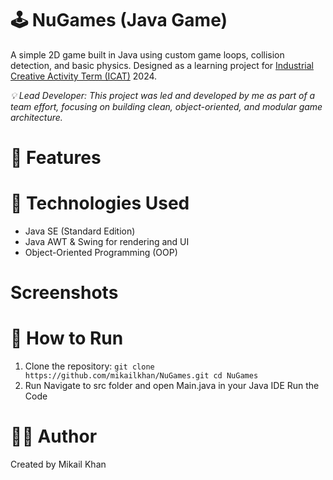 # 🕹️ NuGames (Java Game)
A simple 2D game built in Java using custom game loops, collision detection, and basic physics. 
Designed as a learning project for [Industrial Creative Activity Term (ICAT)](https://nutech.edu.pk/news/industrial-creative-activity-term-icat-2024/) 2024.

_💡 Lead Developer: This project was led and developed by me as part of a team effort, focusing on building clean, object-oriented, and modular game architecture._

# 🚀 Features

# 🧰 Technologies Used
- Java SE (Standard Edition)
- Java AWT & Swing for rendering and UI
- Object-Oriented Programming (OOP)


# Screenshots


# 🔧 How to Run
1. Clone the repository:
   `git clone https://github.com/mikailkhan/NuGames.git
    cd NuGames`
2. Run
Navigate to src folder and open Main.java in your Java IDE
Run the Code

# 🧑‍💻 Author
Created by Mikail Khan






